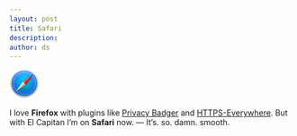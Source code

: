 ```yaml
---
layout: post
title: Safari
description:
author: ds
---
```


<img style="width: 53px; height: 53px; outline: none;" src="/content/images/2015/10/safari.png" alt="Safari">

I love __Firefox__ with plugins like [Privacy Badger](https://www.eff.org/privacybadger) and [HTTPS-Everywhere](https://www.eff.org/https-everywhere). But with El Capitan I’m on __Safari__ now.
— It’s. so. damn. smooth.
